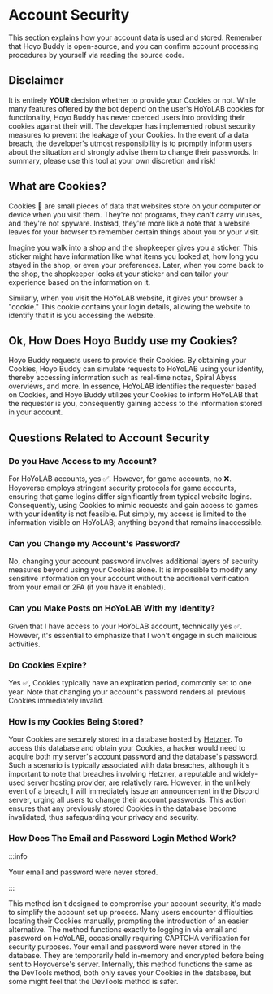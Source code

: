 # Account Security

This section explains how your account data is used and stored. Remember that Hoyo Buddy is open-source, and you can confirm account processing procedures by yourself via reading the source code.

## Disclaimer

It is entirely **YOUR** decision whether to provide your Cookies or not. While many features offered by the bot depend on the user's HoYoLAB cookies for functionality, Hoyo Buddy has never coerced users into providing their cookies against their will. The developer has implemented robust security measures to prevent the leakage of your Cookies. In the event of a data breach, the developer's utmost responsibility is to promptly inform users about the situation and strongly advise them to change their passwords. In summary, please use this tool at your own discretion and risk!

## What are Cookies?

Cookies 🍪 are small pieces of data that websites store on your computer or device when you visit them. They're not programs, they can't carry viruses, and they're not spyware. Instead, they're more like a note that a website leaves for your browser to remember certain things about you or your visit.

Imagine you walk into a shop and the shopkeeper gives you a sticker. This sticker might have information like what items you looked at, how long you stayed in the shop, or even your preferences. Later, when you come back to the shop, the shopkeeper looks at your sticker and can tailor your experience based on the information on it.

Similarly, when you visit the HoYoLAB website, it gives your browser a "cookie." This cookie contains your login details, allowing the website to identify that it is you accessing the website.

## Ok, How Does Hoyo Buddy use my Cookies?

Hoyo Buddy requests users to provide their Cookies. By obtaining your Cookies, Hoyo Buddy can simulate requests to HoYoLAB using your identity, thereby accessing information such as real-time notes, Spiral Abyss overviews, and more. In essence, HoYoLAB identifies the requester based on Cookies, and Hoyo Buddy utilizes your Cookies to inform HoYoLAB that the requester is you, consequently gaining access to the information stored in your account.

## Questions Related to Account Security

### Do you Have Access to my Account?

For HoYoLAB accounts, yes ✅. However, for game accounts, no ❌. Hoyoverse employs stringent security protocols for game accounts, ensuring that game logins differ significantly from typical website logins. Consequently, using Cookies to mimic requests and gain access to games with your identity is not feasible. Put simply, my access is limited to the information visible on HoYoLAB; anything beyond that remains inaccessible.

### Can you Change my Account's Password?

No, changing your account password involves additional layers of security measures beyond using your Cookies alone. It is impossible to modify any sensitive information on your account without the additional verification from your email or 2FA (if you have it enabled).

### Can you Make Posts on HoYoLAB With my Identity?

Given that I have access to your HoYoLAB account, technically yes ✅. However, it's essential to emphasize that I won't engage in such malicious activities.

### Do Cookies Expire?

Yes ✅, Cookies typically have an expiration period, commonly set to one year. Note that changing your account's password renders all previous Cookies immediately invalid.

### How is my Cookies Being Stored?

Your Cookies are securely stored in a database hosted by [Hetzner](https://www.hetzner.com/). To access this database and obtain your Cookies, a hacker would need to acquire both my server's account password and the database's password. Such a scenario is typically associated with data breaches, although it's important to note that breaches involving Hetzner, a reputable and widely-used server hosting provider, are relatively rare. However, in the unlikely event of a breach, I will immediately issue an announcement in the Discord server, urging all users to change their account passwords. This action ensures that any previously stored Cookies in the database become invalidated, thus safeguarding your privacy and security.

### How Does The Email and Password Login Method Work?

:::info

Your email and password were never stored.

:::

This method isn't designed to compromise your account security, it's made to simplify the account set up process. Many users encounter difficulties locating their Cookies manually, prompting the introduction of an easier alternative. The method functions exactly to logging in via email and password on HoYoLAB, occasionally requiring CAPTCHA verification for security purposes. Your email and password were never stored in the database. They are temporarily held in-memory and encrypted before being sent to Hoyoverse's server. Internally, this method functions the same as the DevTools method, both only saves your Cookies in the database, but some might feel that the DevTools method is safer.
